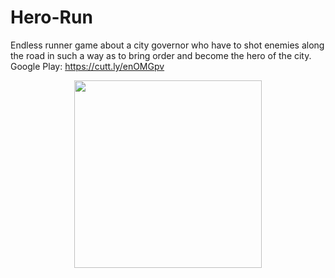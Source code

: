 # Hero-Run

Endless runner game about a city governor who have to shot enemies along the road in such a way as to bring order and become the hero of the city.
<br>
Google Play: https://cutt.ly/enOMGpv

<p align="center">
  <img src="readme/herorun.gif" width="300">
</p>
